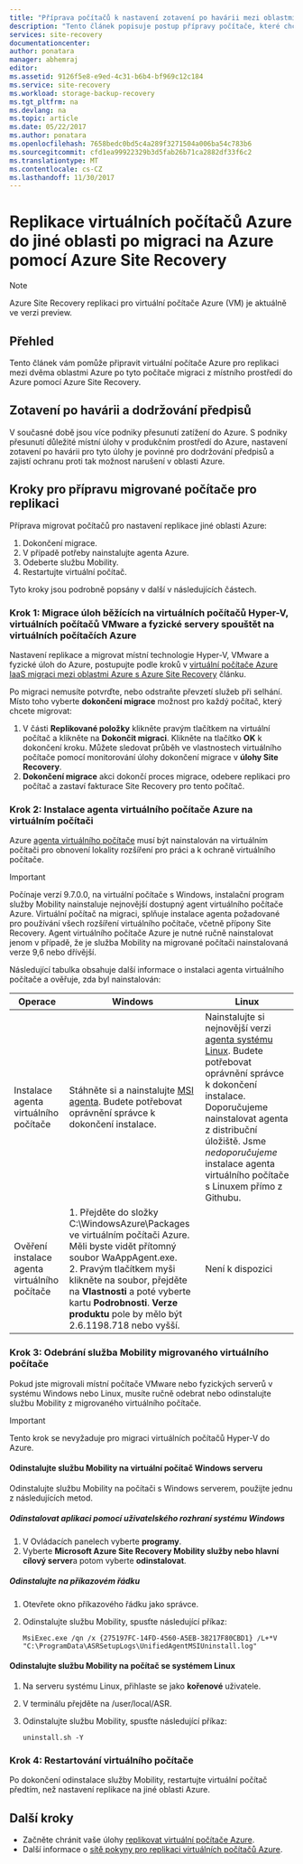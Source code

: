 ```yaml
---
title: "Příprava počítačů k nastavení zotavení po havárii mezi oblastmi Azure po migraci na Azure pomocí Site Recovery | Microsoft Docs"
description: "Tento článek popisuje postup přípravy počítače, které chcete nastavit zotavení po havárii mezi oblastmi Azure po migraci na Azure pomocí Azure Site Recovery."
services: site-recovery
documentationcenter: 
author: ponatara
manager: abhemraj
editor: 
ms.assetid: 9126f5e8-e9ed-4c31-b6b4-bf969c12c184
ms.service: site-recovery
ms.workload: storage-backup-recovery
ms.tgt_pltfrm: na
ms.devlang: na
ms.topic: article
ms.date: 05/22/2017
ms.author: ponatara
ms.openlocfilehash: 7658bedc0bd5c4a289f3271504a006ba54c783b6
ms.sourcegitcommit: cfd1ea99922329b3d5fab26b71ca2882df33f6c2
ms.translationtype: MT
ms.contentlocale: cs-CZ
ms.lasthandoff: 11/30/2017
---
```

# <a name="replicate-azure-vms-to-another-region-after-migration-to-azure-by-using-azure-site-recovery"></a>Replikace virtuálních počítačů Azure do jiné oblasti po migraci na Azure pomocí Azure Site Recovery

>[!NOTE]
> Azure Site Recovery replikaci pro virtuální počítače Azure (VM) je aktuálně ve verzi preview.

## <a name="overview"></a>Přehled

Tento článek vám pomůže připravit virtuální počítače Azure pro replikaci mezi dvěma oblastmi Azure po tyto počítače migraci z místního prostředí do Azure pomocí Azure Site Recovery.

## <a name="disaster-recovery-and-compliance"></a>Zotavení po havárii a dodržování předpisů
V současné době jsou více podniky přesunutí zatížení do Azure. S podniky přesunutí důležité místní úlohy v produkčním prostředí do Azure, nastavení zotavení po havárii pro tyto úlohy je povinné pro dodržování předpisů a zajistí ochranu proti tak možnost narušení v oblasti Azure.

## <a name="steps-for-preparing-migrated-machines-for-replication"></a>Kroky pro přípravu migrované počítače pro replikaci
Příprava migrovat počítačů pro nastavení replikace jiné oblasti Azure:

1. Dokončení migrace.
2. V případě potřeby nainstalujte agenta Azure.
3. Odeberte službu Mobility.  
4. Restartujte virtuální počítač.

Tyto kroky jsou podrobně popsány v další v následujících částech.

### <a name="step-1-migrate-workloads-running-on-hyper-v-vms-vmware-vms-and-physical-servers-to-run-on-azure-vms"></a>Krok 1: Migrace úloh běžících na virtuálních počítačů Hyper-V, virtuálních počítačů VMware a fyzické servery spouštět na virtuálních počítačích Azure

Nastavení replikace a migrovat místní technologie Hyper-V, VMware a fyzické úloh do Azure, postupujte podle kroků v [virtuální počítače Azure IaaS migraci mezi oblastmi Azure s Azure Site Recovery](site-recovery-migrate-azure-to-azure.md) článku. 

Po migraci nemusíte potvrďte, nebo odstraňte převzetí služeb při selhání. Místo toho vyberte **dokončení migrace** možnost pro každý počítač, který chcete migrovat:
1. V části **Replikované položky** klikněte pravým tlačítkem na virtuální počítač a klikněte na **Dokončit migraci**. Klikněte na tlačítko **OK** k dokončení kroku. Můžete sledovat průběh ve vlastnostech virtuálního počítače pomocí monitorování úlohy dokončení migrace v **úlohy Site Recovery**.
2. **Dokončení migrace** akci dokončí proces migrace, odebere replikaci pro počítač a zastaví fakturace Site Recovery pro tento počítač.

### <a name="step-2-install-the-azure-vm-agent-on-the-virtual-machine"></a>Krok 2: Instalace agenta virtuálního počítače Azure na virtuálním počítači
Azure [agenta virtuálního počítače](../../virtual-machines/windows/classic/agents-and-extensions.md#azure-vm-agents-for-windows-and-linux) musí být nainstalován na virtuálním počítači pro obnovení lokality rozšíření pro práci a k ochraně virtuálního počítače.

>[!IMPORTANT]
>Počínaje verzí 9.7.0.0, na virtuální počítače s Windows, instalační program služby Mobility nainstaluje nejnovější dostupný agent virtuálního počítače Azure. Virtuální počítač na migraci, splňuje instalace agenta požadované pro používání všech rozšíření virtuálního počítače, včetně přípony Site Recovery. Agent virtuálního počítače Azure je nutné ručně nainstalovat jenom v případě, že je služba Mobility na migrované počítači nainstalovaná verze 9,6 nebo dřívější.

Následující tabulka obsahuje další informace o instalaci agenta virtuálního počítače a ověřuje, zda byl nainstalován:

| **Operace** | **Windows** | **Linux** |
| --- | --- | --- |
| Instalace agenta virtuálního počítače |Stáhněte si a nainstalujte [MSI agenta](http://go.microsoft.com/fwlink/?LinkID=394789&clcid=0x409). Budete potřebovat oprávnění správce k dokončení instalace. |Nainstalujte si nejnovější verzi [agenta systému Linux](../../virtual-machines/linux/agent-user-guide.md). Budete potřebovat oprávnění správce k dokončení instalace. Doporučujeme nainstalovat agenta z distribuční úložiště. Jsme *nedoporučujeme* instalace agenta virtuálního počítače s Linuxem přímo z Githubu.  |
| Ověření instalace agenta virtuálního počítače |1. Přejděte do složky C:\WindowsAzure\Packages ve virtuálním počítači Azure. Měli byste vidět přítomný soubor WaAppAgent.exe. <br>2. Pravým tlačítkem myši klikněte na soubor, přejděte na **Vlastnosti** a poté vyberte kartu **Podrobnosti**. **Verze produktu** pole by mělo být 2.6.1198.718 nebo vyšší. |Není k dispozici |


### <a name="step-3-remove-the-mobility-service-from-the-migrated-virtual-machine"></a>Krok 3: Odebrání služba Mobility migrovaného virtuálního počítače

Pokud jste migrovali místní počítače VMware nebo fyzických serverů v systému Windows nebo Linux, musíte ručně odebrat nebo odinstalujte službu Mobility z migrovaného virtuálního počítače.

>[!IMPORTANT]
>Tento krok se nevyžaduje pro migraci virtuálních počítačů Hyper-V do Azure.

#### <a name="uninstall-the-mobility-service-on-a-windows-server-vm"></a>Odinstalujte službu Mobility na virtuální počítač Windows serveru
Odinstalujte službu Mobility na počítači s Windows serverem, použijte jednu z následujících metod.

##### <a name="uninstall-by-using-the-windows-ui"></a>Odinstalovat aplikaci pomocí uživatelského rozhraní systému Windows
1. V Ovládacích panelech vyberte **programy**.
2. Vyberte **Microsoft Azure Site Recovery Mobility služby nebo hlavní cílový server**a potom vyberte **odinstalovat**.

##### <a name="uninstall-at-a-command-prompt"></a>Odinstalujte na příkazovém řádku
1. Otevřete okno příkazového řádku jako správce.
2. Odinstalujte službu Mobility, spusťte následující příkaz:

   ```
   MsiExec.exe /qn /x {275197FC-14FD-4560-A5EB-38217F80CBD1} /L+*V "C:\ProgramData\ASRSetupLogs\UnifiedAgentMSIUninstall.log"
   ```

#### <a name="uninstall-the-mobility-service-on-a-linux-computer"></a>Odinstalujte službu Mobility na počítač se systémem Linux
1. Na serveru systému Linux, přihlaste se jako **kořenové** uživatele.
2. V terminálu přejděte na /user/local/ASR.
3. Odinstalujte službu Mobility, spusťte následující příkaz:

   ```
   uninstall.sh -Y
   ```

### <a name="step-4-restart-the-vm"></a>Krok 4: Restartování virtuálního počítače

Po dokončení odinstalace služby Mobility, restartujte virtuální počítač předtím, než nastavení replikace na jiné oblasti Azure.


## <a name="next-steps"></a>Další kroky
- Začněte chránit vaše úlohy [replikovat virtuální počítače Azure](azure-to-azure-quickstart.md).
- Další informace o [sítě pokyny pro replikaci virtuálních počítačů Azure](site-recovery-azure-to-azure-networking-guidance.md).
